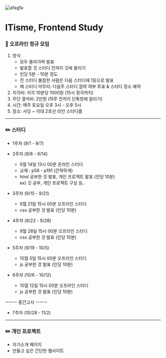 ![afagfa](https://github.com/user-attachments/assets/d51a8282-72e3-4eee-b793-3819bde93942)

# ITisme, Frontend Study

### :pushpin: 오프라인 정규 모임

1. 방식
     - 모두 돌아가며 발표
     - 발표할 것 스터디 전까지 깃에 올리기
     - 인당 5분 - 10분 정도
     - 전 스터디 불참한 사람은 다음 스터디때 1등으로 발표
     - 매 스터디 마무리: 다음주 스터디 참여 여부 투표 & 스터디 장소 예약
2. 지각비: 지각 10분당 1000원 (15시 정각까지)
3. 무단 결석비: 2만원 (하루 전까지 단톡방에 알리기)
4. 시간: 매주 토요일 오후 3시 - 오후 5시
5. 장소: 사당 ~ 이대 2호선 라인 스터디룸
***
  
### :pencil2: 스터디

* 1주차 (9/1 - 9/7)

* 2주차 (9/8 - 9/14)
     - 9월 14일 13시 00분 온라인 스터디 
     - 교재 : p58 - p191 (간략하게)
     - html 공부한 것 발표, 개인 프로젝트 발표 (인당 10분)\
          ex) 깃 공부, 개인 프로젝트 구상 등..

* 3주차 (9/15 - 9/21)
     - 9월 21일 15시 00분 오프라인 스터디
     - css 공부한 것 발표 (인당 10분)

* 4주차 (9/22 - 9/28)
     - 9월 28일 15시 00분 오프라인 스터디
     - css 공부한 것 발표 (인당 10분)

* 5주차 (9/19 - 10/5)
     - 10월 5일 15시 00분 오프라인 스터디
     - js 공부한 것 발표 (인당 10분)

* 6주차 (10/6 - 10/12)
     - 10월 12일 15시 00분 오프라인 스터디
     - js 공부한 것 발표 (인당 10분)
   
ㅡㅡㅡ 중간고사 ㅡㅡㅡ

* 7주차  (10/28 - 11/2)
***

### :pencil2: 개인 프로젝트

- 자기소개 페이지
- 만들고 싶은 간단한 웹사이트
